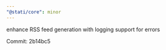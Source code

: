```yaml
---
"@stati/core": minor
---
```


enhance RSS feed generation with logging support for errors



Commit: 2b14bc5
